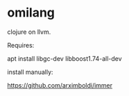# omilang

clojure on llvm.

Requires:

apt install libgc-dev libboost1.74-all-dev

install manually:

https://github.com/arximboldi/immer